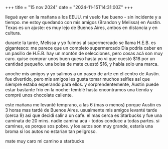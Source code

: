 +++
title = "15 nov 2024"
date = "2024-11-15T14:31:00Z"
+++

llegué ayer en la mañana a los EEUU. mi vuelo fue bueno - sin incidente y a tiempo. me estoy quedando con mis amigos (Brandon y Melissa) en Austin. Texas es un ajuste: es muy lejo de Buenos Aires, ambos en distancia y en cultura.

durante la tarde, Melissa y yo fuimos al supermercado se llama H.E.B. es gigantesco: me parece que un completo supermercado Dia podría caber en un pasillo de H.E.B. hay un montón de selecciones, pero cosas acá son muy caro. quise comprar unos buen queso hasta yo vi que cuestó $18 por un cantidad pequeño. una bolsa de mate cuestó $16, y había solo una marca.

anoche mis amigos y yo salimos a un paseo de arte en el centro de Austin. fue divertido, pero mis amigos les gusta tomar muchos selfies así que siempre estaba esperando para ellos. y sorprendentemente, Austin puede estar bastante frio en la noche: temblé hasta encontramos una tienda y compré unos chocolate caliente.

este mañana me levanté temprano, a las 6 (mas o menos) porque Austin es 3 horas mas tardé de Buenos Aires. usualmente mis amigos levanté tarde (cerca 9) así que decidí salir a un cafe. el mas cerca es Starbucks y fue una caminata de 20 mins. nadie camina acá - todos conduce a todas partes. si camines, es porque sos pobre. y los autos son muy grande, estaría una broma si los autos no estarían tan peligroso.

mate muy caro mi camino a starbucks
